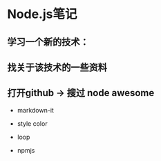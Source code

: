 ﻿# Node.js笔记


## 学习一个新的技术：

## 找关于该技术的一些资料

## 打开github -> 搜过 node awesome

- markdown-it

- style color 

- loop

- npmjs
